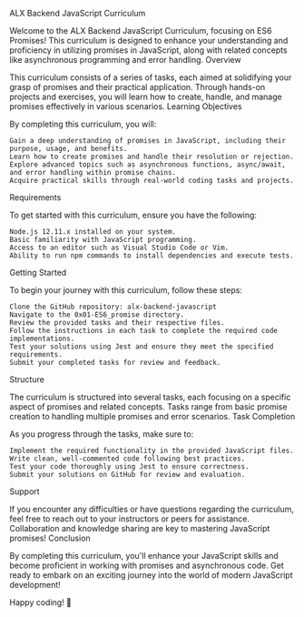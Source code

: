 ALX Backend JavaScript Curriculum

Welcome to the ALX Backend JavaScript Curriculum, focusing on ES6 Promises! This curriculum is designed to enhance your understanding and proficiency in utilizing promises in JavaScript, along with related concepts like asynchronous programming and error handling.
Overview

This curriculum consists of a series of tasks, each aimed at solidifying your grasp of promises and their practical application. Through hands-on projects and exercises, you will learn how to create, handle, and manage promises effectively in various scenarios.
Learning Objectives

By completing this curriculum, you will:

    Gain a deep understanding of promises in JavaScript, including their purpose, usage, and benefits.
    Learn how to create promises and handle their resolution or rejection.
    Explore advanced topics such as asynchronous functions, async/await, and error handling within promise chains.
    Acquire practical skills through real-world coding tasks and projects.

Requirements

To get started with this curriculum, ensure you have the following:

    Node.js 12.11.x installed on your system.
    Basic familiarity with JavaScript programming.
    Access to an editor such as Visual Studio Code or Vim.
    Ability to run npm commands to install dependencies and execute tests.

Getting Started

To begin your journey with this curriculum, follow these steps:

    Clone the GitHub repository: alx-backend-javascript
    Navigate to the 0x01-ES6_promise directory.
    Review the provided tasks and their respective files.
    Follow the instructions in each task to complete the required code implementations.
    Test your solutions using Jest and ensure they meet the specified requirements.
    Submit your completed tasks for review and feedback.

Structure

The curriculum is structured into several tasks, each focusing on a specific aspect of promises and related concepts. Tasks range from basic promise creation to handling multiple promises and error scenarios.
Task Completion

As you progress through the tasks, make sure to:

    Implement the required functionality in the provided JavaScript files.
    Write clean, well-commented code following best practices.
    Test your code thoroughly using Jest to ensure correctness.
    Submit your solutions on GitHub for review and evaluation.

Support

If you encounter any difficulties or have questions regarding the curriculum, feel free to reach out to your instructors or peers for assistance. Collaboration and knowledge sharing are key to mastering JavaScript promises!
Conclusion

By completing this curriculum, you'll enhance your JavaScript skills and become proficient in working with promises and asynchronous code. Get ready to embark on an exciting journey into the world of modern JavaScript development!

Happy coding! 🚀
